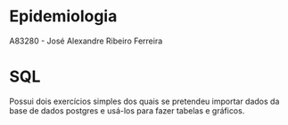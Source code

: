 # Epidemiologia

A83280 - José Alexandre Ribeiro Ferreira


# SQL

Possui dois exercícios simples dos quais se pretendeu importar dados da base de dados postgres e usá-los para fazer tabelas e gráficos.
